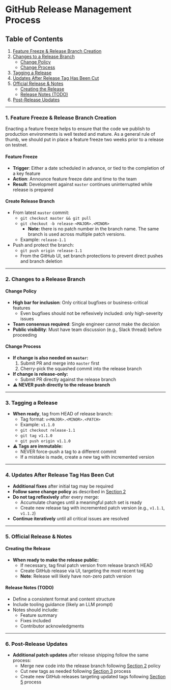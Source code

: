 # GitHub Release Management Process

## Table of Contents

1. [Feature Freeze & Release Branch Creation](#1-feature-freeze--release-branch-creation)
2. [Changes to a Release Branch](#2-changes-to-a-release-branch)
   - [Change Policy](#change-policy)
   - [Change Process](#change-process)
3. [Tagging a Release](#3-tagging-a-release)
4. [Updates After Release Tag Has Been Cut](#4-updates-after-release-tag-has-been-cut)
5. [Official Release & Notes](#5-official-release--notes)
   - [Creating the Release](#creating-the-release)
   - [Release Notes (TODO)](#release-notes-todo)
6. [Post-Release Updates](#6-post-release-updates)

---

### 1. **Feature Freeze & Release Branch Creation**

Enacting a feature freeze helps to ensure that the code we publish to production environments is well tested and
mature. As a general rule of thumb, we should put in place a feature freeze two weeks prior to a release on testnet.

#### Feature Freeze

- **Trigger**: Either a date scheduled in advance, or tied to the completion of a key feature
- **Action**: Announce feature freeze date and time to the team
- **Result**: Development against `master` continues uninterrupted while release is prepared

#### Create Release Branch

- From latest `master` commit:
  - `git checkout master && git pull`
  - `git checkout -b release-<MAJOR>.<MINOR>`
    - **Note:** there is no patch number in the branch name. The same branch is used across multiple patch versions.
  - Example: `release-1.1`
- Push and protect the branch:
  - `git push origin release-1.1`
  - From the GitHub UI, set branch protections to prevent direct pushes and branch deletion

---

### 2. **Changes to a Release Branch**

#### Change Policy

- **High bar for inclusion**: Only critical bugfixes or business-critical features
    - Even bugfixes should not be reflexively included: only high-severity issues
- **Team consensus required**: Single engineer cannot make the decision
- **Public visibility**: Must have team discussion (e.g., Slack thread) before proceeding

#### Change Process

- **If change is also needed on `master`:**
  1. Submit PR and merge into `master` first
  2. Cherry-pick the squashed commit into the release branch
- **If change is release-only:**
  - Submit PR directly against the release branch
- **⚠️ NEVER push directly to the release branch**

---

### 3. **Tagging a Release**

- **When ready**, tag from HEAD of release branch:
  - Tag format: `v<MAJOR>.<MINOR>.<PATCH>`
  - Example: `v1.1.0`
  - `git checkout release-1.1`
  - `git tag v1.1.0`
  - `git push origin v1.1.0`
- **⚠️ Tags are immutable:**
  - NEVER force-push a tag to a different commit
  - If a mistake is made, create a new tag with incremented version

---

### 4. **Updates After Release Tag Has Been Cut**

- **Additional fixes** after initial tag may be required
- **Follow same change policy** as described in [Section 2](#2-changes-to-a-release-branch)
- **Do not tag reflexively** after every merge:
  - Accumulate changes until a meaningful patch set is ready
  - Create new release tag with incremented patch version (e.g., `v1.1.1`, `v1.1.2`)
- **Continue iteratively** until all critical issues are resolved

---

### 5. **Official Release & Notes**

#### Creating the Release

- **When ready to make the release public:**
  - If necessary, tag final patch version from release branch HEAD
  - Create GitHub release via UI, targeting the most recent tag
  - **Note**: Release will likely have non-zero patch version

#### Release Notes (TODO)

- Define a consistent format and content structure
- Include tooling guidance (likely an LLM prompt)
- Notes should include:
  - Feature summary
  - Fixes included
  - Contributor acknowledgments

---

### 6. **Post-Release Updates**

- **Additional patch updates** after release shipping follow the same process:
  - Merge new code into the release branch following [Section 2](#2-changes-to-a-release-branch) policy
  - Cut new tags as needed following [Section 3](#3-tagging-a-release) process
  - Create new GitHub releases targeting updated tags following [Section 5](#5-official-release--notes) process
